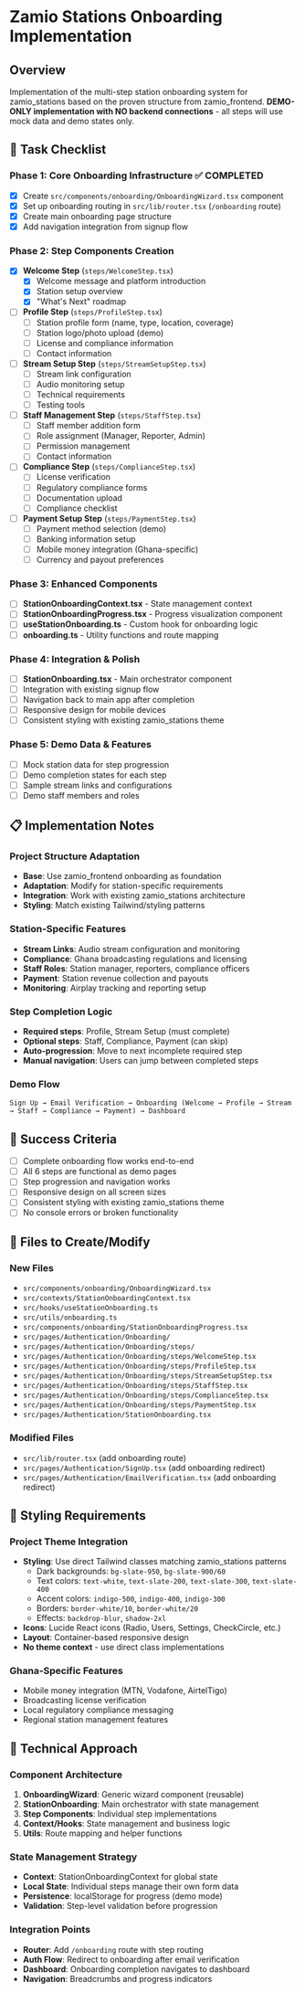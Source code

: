 # Zamio Stations Onboarding Implementation

## Overview
Implementation of the multi-step station onboarding system for zamio_stations based on the proven structure from zamio_frontend. **DEMO-ONLY implementation with NO backend connections** - all steps will use mock data and demo states only.

## 🎯 Task Checklist

### Phase 1: Core Onboarding Infrastructure ✅ COMPLETED
- [x] Create `src/components/onboarding/OnboardingWizard.tsx` component
- [x] Set up onboarding routing in `src/lib/router.tsx` (`/onboarding` route)
- [x] Create main onboarding page structure
- [x] Add navigation integration from signup flow

### Phase 2: Step Components Creation
- [x] **Welcome Step** (`steps/WelcomeStep.tsx`)
  - [x] Welcome message and platform introduction
  - [x] Station setup overview
  - [x] "What's Next" roadmap

- [ ] **Profile Step** (`steps/ProfileStep.tsx`)
  - [ ] Station profile form (name, type, location, coverage)
  - [ ] Station logo/photo upload (demo)
  - [ ] License and compliance information
  - [ ] Contact information

- [ ] **Stream Setup Step** (`steps/StreamSetupStep.tsx`)
  - [ ] Stream link configuration
  - [ ] Audio monitoring setup
  - [ ] Technical requirements
  - [ ] Testing tools

- [ ] **Staff Management Step** (`steps/StaffStep.tsx`)
  - [ ] Staff member addition form
  - [ ] Role assignment (Manager, Reporter, Admin)
  - [ ] Permission management
  - [ ] Contact information

- [ ] **Compliance Step** (`steps/ComplianceStep.tsx`)
  - [ ] License verification
  - [ ] Regulatory compliance forms
  - [ ] Documentation upload
  - [ ] Compliance checklist

- [ ] **Payment Setup Step** (`steps/PaymentStep.tsx`)
  - [ ] Payment method selection (demo)
  - [ ] Banking information setup
  - [ ] Mobile money integration (Ghana-specific)
  - [ ] Currency and payout preferences

### Phase 3: Enhanced Components
- [ ] **StationOnboardingContext.tsx** - State management context
- [ ] **StationOnboardingProgress.tsx** - Progress visualization component
- [ ] **useStationOnboarding.ts** - Custom hook for onboarding logic
- [ ] **onboarding.ts** - Utility functions and route mapping

### Phase 4: Integration & Polish
- [ ] **StationOnboarding.tsx** - Main orchestrator component
- [ ] Integration with existing signup flow
- [ ] Navigation back to main app after completion
- [ ] Responsive design for mobile devices
- [ ] Consistent styling with existing zamio_stations theme

### Phase 5: Demo Data & Features
- [ ] Mock station data for step progression
- [ ] Demo completion states for each step
- [ ] Sample stream links and configurations
- [ ] Demo staff members and roles

## 📋 Implementation Notes

### Project Structure Adaptation
- **Base**: Use zamio_frontend onboarding as foundation
- **Adaptation**: Modify for station-specific requirements
- **Integration**: Work with existing zamio_stations architecture
- **Styling**: Match existing Tailwind/styling patterns

### Station-Specific Features
- **Stream Links**: Audio stream configuration and monitoring
- **Compliance**: Ghana broadcasting regulations and licensing
- **Staff Roles**: Station manager, reporters, compliance officers
- **Payment**: Station revenue collection and payouts
- **Monitoring**: Airplay tracking and reporting setup

### Step Completion Logic
- **Required steps**: Profile, Stream Setup (must complete)
- **Optional steps**: Staff, Compliance, Payment (can skip)
- **Auto-progression**: Move to next incomplete required step
- **Manual navigation**: Users can jump between completed steps

### Demo Flow
```
Sign Up → Email Verification → Onboarding (Welcome → Profile → Stream → Staff → Compliance → Payment) → Dashboard
```

## 🚀 Success Criteria

- [ ] Complete onboarding flow works end-to-end
- [ ] All 6 steps are functional as demo pages
- [ ] Step progression and navigation works
- [ ] Responsive design on all screen sizes
- [ ] Consistent styling with existing zamio_stations theme
- [ ] No console errors or broken functionality

## 📁 Files to Create/Modify

### New Files
- `src/components/onboarding/OnboardingWizard.tsx`
- `src/contexts/StationOnboardingContext.tsx`
- `src/hooks/useStationOnboarding.ts`
- `src/utils/onboarding.ts`
- `src/components/onboarding/StationOnboardingProgress.tsx`
- `src/pages/Authentication/Onboarding/`
- `src/pages/Authentication/Onboarding/steps/`
- `src/pages/Authentication/Onboarding/steps/WelcomeStep.tsx`
- `src/pages/Authentication/Onboarding/steps/ProfileStep.tsx`
- `src/pages/Authentication/Onboarding/steps/StreamSetupStep.tsx`
- `src/pages/Authentication/Onboarding/steps/StaffStep.tsx`
- `src/pages/Authentication/Onboarding/steps/ComplianceStep.tsx`
- `src/pages/Authentication/Onboarding/steps/PaymentStep.tsx`
- `src/pages/Authentication/StationOnboarding.tsx`

### Modified Files
- `src/lib/router.tsx` (add onboarding route)
- `src/pages/Authentication/SignUp.tsx` (add onboarding redirect)
- `src/pages/Authentication/EmailVerification.tsx` (add onboarding redirect)

## 🎨 Styling Requirements

### Project Theme Integration
- **Styling**: Use direct Tailwind classes matching zamio_stations patterns
  - Dark backgrounds: `bg-slate-950`, `bg-slate-900/60`
  - Text colors: `text-white`, `text-slate-200`, `text-slate-300`, `text-slate-400`
  - Accent colors: `indigo-500`, `indigo-400`, `indigo-300`
  - Borders: `border-white/10`, `border-white/20`
  - Effects: `backdrop-blur`, `shadow-2xl`
- **Icons**: Lucide React icons (Radio, Users, Settings, CheckCircle, etc.)
- **Layout**: Container-based responsive design
- **No theme context** - use direct class implementations

### Ghana-Specific Features
- Mobile money integration (MTN, Vodafone, AirtelTigo)
- Broadcasting license verification
- Local regulatory compliance messaging
- Regional station management features

## 🔧 Technical Approach

### Component Architecture
1. **OnboardingWizard**: Generic wizard component (reusable)
2. **StationOnboarding**: Main orchestrator with state management
3. **Step Components**: Individual step implementations
4. **Context/Hooks**: State management and business logic
5. **Utils**: Route mapping and helper functions

### State Management Strategy
- **Context**: StationOnboardingContext for global state
- **Local State**: Individual steps manage their own form data
- **Persistence**: localStorage for progress (demo mode)
- **Validation**: Step-level validation before progression

### Integration Points
- **Router**: Add `/onboarding` route with step routing
- **Auth Flow**: Redirect to onboarding after email verification
- **Dashboard**: Onboarding completion navigates to dashboard
- **Navigation**: Breadcrumbs and progress indicators
